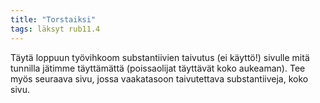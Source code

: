 ```yaml
---
title: "Torstaiksi"
tags: läksyt rub11.4
---
```


Täytä loppuun työvihkoom substantiivien taivutus (ei käyttö!) sivulle mitä tunnilla jätimme täyttämättä (poissaolijat täyttävät koko aukeaman). Tee myös seuraava sivu, jossa vaakatasoon taivutettava substantiiveja, koko sivu.